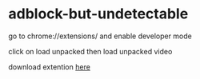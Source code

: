 # adblock-but-undetectable

go to  chrome://extensions/ and enable developer mode


click on load unpacked then load unpacked video


download extention [here](https://github.com/Brandonbr1/adblock-but-undetectable/archive/refs/heads/main.zip)
